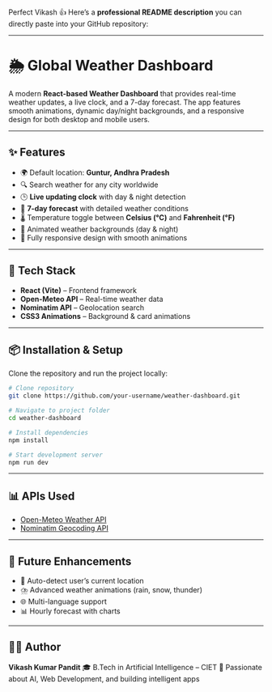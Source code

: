 Perfect Vikash 👍
Here’s a **professional README description** you can directly paste into your GitHub repository:

---

# 🌦️ Global Weather Dashboard

A modern **React-based Weather Dashboard** that provides real-time weather updates, a live clock, and a 7-day forecast. The app features smooth animations, dynamic day/night backgrounds, and a responsive design for both desktop and mobile users.

---

## ✨ Features

* 🌍 Default location: **Guntur, Andhra Pradesh**
* 🔍 Search weather for any city worldwide
* 🕒 **Live updating clock** with day & night detection
* 📅 **7-day forecast** with detailed weather conditions
* 🌡️ Temperature toggle between **Celsius (°C)** and **Fahrenheit (°F)**
* 🎨 Animated weather backgrounds (day & night)
* 📱 Fully responsive design with smooth animations

---

## 🚀 Tech Stack

* **React (Vite)** – Frontend framework
* **Open-Meteo API** – Real-time weather data
* **Nominatim API** – Geolocation search
* **CSS3 Animations** – Background & card animations

---

## 📦 Installation & Setup

Clone the repository and run the project locally:

```bash
# Clone repository
git clone https://github.com/your-username/weather-dashboard.git

# Navigate to project folder
cd weather-dashboard

# Install dependencies
npm install

# Start development server
npm run dev
```

---

## 📊 APIs Used

* [Open-Meteo Weather API](https://open-meteo.com/)
* [Nominatim Geocoding API](https://nominatim.org/)

---

## 🚀 Future Enhancements

* 📍 Auto-detect user’s current location
* ⛈️ Advanced weather animations (rain, snow, thunder)
* 🌐 Multi-language support
* 📊 Hourly forecast with charts

---

## 👨‍💻 Author

**Vikash Kumar Pandit**
🎓 B.Tech in Artificial Intelligence – CIET
🚀 Passionate about AI, Web Development, and building intelligent apps

